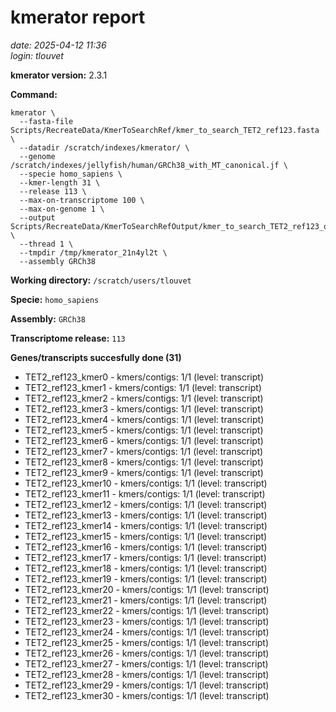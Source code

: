 # kmerator report
*date: 2025-04-12 11:36*  
*login: tlouvet*

**kmerator version:** 2.3.1

**Command:**

```
kmerator \
  --fasta-file Scripts/RecreateData/KmerToSearchRef/kmer_to_search_TET2_ref123.fasta \
  --datadir /scratch/indexes/kmerator/ \
  --genome /scratch/indexes/jellyfish/human/GRCh38_with_MT_canonical.jf \
  --specie homo_sapiens \
  --kmer-length 31 \
  --release 113 \
  --max-on-transcriptome 100 \
  --max-on-genome 1 \
  --output Scripts/RecreateData/KmerToSearchRefOutput/kmer_to_search_TET2_ref123_output \
  --thread 1 \
  --tmpdir /tmp/kmerator_21n4yl2t \
  --assembly GRCh38
```

**Working directory:** `/scratch/users/tlouvet`

**Specie:** `homo_sapiens`

**Assembly:** `GRCh38`

**Transcriptome release:** `113`

**Genes/transcripts succesfully done (31)**

- TET2_ref123_kmer0 - kmers/contigs: 1/1 (level: transcript)
- TET2_ref123_kmer1 - kmers/contigs: 1/1 (level: transcript)
- TET2_ref123_kmer2 - kmers/contigs: 1/1 (level: transcript)
- TET2_ref123_kmer3 - kmers/contigs: 1/1 (level: transcript)
- TET2_ref123_kmer4 - kmers/contigs: 1/1 (level: transcript)
- TET2_ref123_kmer5 - kmers/contigs: 1/1 (level: transcript)
- TET2_ref123_kmer6 - kmers/contigs: 1/1 (level: transcript)
- TET2_ref123_kmer7 - kmers/contigs: 1/1 (level: transcript)
- TET2_ref123_kmer8 - kmers/contigs: 1/1 (level: transcript)
- TET2_ref123_kmer9 - kmers/contigs: 1/1 (level: transcript)
- TET2_ref123_kmer10 - kmers/contigs: 1/1 (level: transcript)
- TET2_ref123_kmer11 - kmers/contigs: 1/1 (level: transcript)
- TET2_ref123_kmer12 - kmers/contigs: 1/1 (level: transcript)
- TET2_ref123_kmer13 - kmers/contigs: 1/1 (level: transcript)
- TET2_ref123_kmer14 - kmers/contigs: 1/1 (level: transcript)
- TET2_ref123_kmer15 - kmers/contigs: 1/1 (level: transcript)
- TET2_ref123_kmer16 - kmers/contigs: 1/1 (level: transcript)
- TET2_ref123_kmer17 - kmers/contigs: 1/1 (level: transcript)
- TET2_ref123_kmer18 - kmers/contigs: 1/1 (level: transcript)
- TET2_ref123_kmer19 - kmers/contigs: 1/1 (level: transcript)
- TET2_ref123_kmer20 - kmers/contigs: 1/1 (level: transcript)
- TET2_ref123_kmer21 - kmers/contigs: 1/1 (level: transcript)
- TET2_ref123_kmer22 - kmers/contigs: 1/1 (level: transcript)
- TET2_ref123_kmer23 - kmers/contigs: 1/1 (level: transcript)
- TET2_ref123_kmer24 - kmers/contigs: 1/1 (level: transcript)
- TET2_ref123_kmer25 - kmers/contigs: 1/1 (level: transcript)
- TET2_ref123_kmer26 - kmers/contigs: 1/1 (level: transcript)
- TET2_ref123_kmer27 - kmers/contigs: 1/1 (level: transcript)
- TET2_ref123_kmer28 - kmers/contigs: 1/1 (level: transcript)
- TET2_ref123_kmer29 - kmers/contigs: 1/1 (level: transcript)
- TET2_ref123_kmer30 - kmers/contigs: 1/1 (level: transcript)
